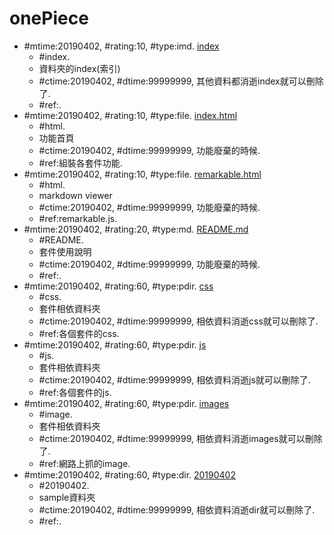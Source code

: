 # onePiece #
* \#mtime:20190402, \#rating:10, \#type:imd. [index](index.md)
  * \#index.
  * 資料夾的index(索引) 
  * \#ctime:20190402, \#dtime:99999999, 其他資料都消逝index就可以刪除了.
  * \#ref:.
* \#mtime:20190402, \#rating:10, \#type:file. [index.html](index.html)
  * \#html.
  * 功能首頁
  * \#ctime:20190402, \#dtime:99999999, 功能廢棄的時候.
  * \#ref:組裝各套件功能.
* \#mtime:20190402, \#rating:10, \#type:file. [remarkable.html](remarkable.html)
  * \#html.
  * markdown viewer
  * \#ctime:20190402, \#dtime:99999999, 功能廢棄的時候.
  * \#ref:remarkable.js.
* \#mtime:20190402, \#rating:20, \#type:md. [README.md](README.md)
  * \#README.
  * 套件使用說明
  * \#ctime:20190402, \#dtime:99999999, 功能廢棄的時候.
  * \#ref:.
* \#mtime:20190402, \#rating:60, \#type:pdir. [css](css)
  * \#css.
  * 套件相依資料夾
  * \#ctime:20190402, \#dtime:99999999, 相依資料消逝css就可以刪除了.
  * \#ref:各個套件的css.
* \#mtime:20190402, \#rating:60, \#type:pdir. [js](js)
  * \#js.
  * 套件相依資料夾
  * \#ctime:20190402, \#dtime:99999999, 相依資料消逝js就可以刪除了.
  * \#ref:各個套件的js.
* \#mtime:20190402, \#rating:60, \#type:pdir. [images](images)
  * \#image.
  * 套件相依資料夾
  * \#ctime:20190402, \#dtime:99999999, 相依資料消逝images就可以刪除了.
  * \#ref:網路上抓的image.
* \#mtime:20190402, \#rating:60, \#type:dir. [20190402](20190402)
  * \#20190402.
  * sample資料夾
  * \#ctime:20190402, \#dtime:99999999, 相依資料消逝dir就可以刪除了.
  * \#ref:.
